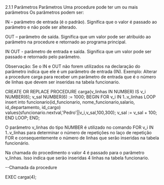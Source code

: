 2.1.1 Parâmetros
Parâmetros
Uma procedure pode ter um ou mais parâmetros Os parâmetros podem ser:

IN – parâmetro de entrada (é o padrão). Significa que o valor é passado ao parâmetro e não pode ser alterado.

OUT – parâmetro de saída.  Significa que um valor pode ser atribuído ao parâmetro na procedure e retornado ao programa principal.

IN OUT -  parâmetro de entrada e saída. Significa que um valor pode ser passado e retornado pelo parâmetro.

Observação: Se o IN e OUT não forem utilizados na declaração do parâmetro indica que ele é um parâmetro de entrada (IN).
Exemplo: Alterar a procedure carga para receber um parâmetro de entrada que é o número de linhas que devem ser inseridas na tabela funcionario.

CREATE OR REPLACE PROCEDURE carga(v_linhas IN NUMBER) IS
  v_i NUMBER(6);
  v_sal NUMBER(6) := 1000;
BEGIN
 FOR v_i IN 1..v_linhas LOOP
     insert into funcionario(id_funcionario, nome_funcionario,salario, id_departamento, id_cargo) 
      values(sfuncionario.nextval,'Pedro'||v_i,v_sal,100,300);
     v_sal := v_sal + 100;
 END LOOP;
END;

O parâmetro v_linhas do tipo NUMBER é utilizado no comando FOR v_i IN 1..v_linhas para determinar o número de repetições no laço de repetição FOR e consequentemente o número de linhas que serão inseridas na tabela funcionário.

Na chamada do procedimento o valor 4 é passado para o parâmetro v_linhas. Isso indica que serão inseridas 4 linhas na tabela funcionario.

--Chamada da procedure

EXEC carga(4);